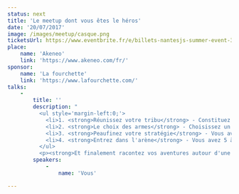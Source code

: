 ```yaml
---
status: next
title: 'Le meetup dont vous êtes le héros'
date: '20/07/2017'
image: /images/meetup/casque.png
ticketsUrl: https://www.eventbrite.fr/e/billets-nantesjs-summer-event-35686378920
place:
    name: 'Akeneo'
    link: 'https://www.akeneo.com/fr/'
sponsor:
    name: 'La fourchette'
    link: 'https://www.lafourchette.com/'
talks:
    -
        title: ''
        description: "
          <ul style='margin-left:0;'>
            <li>1. <strong>Réunissez votre tribu</strong> - Constituez votre équipe sur place ou amenez des amis.</li>
            <li>2. <strong>Le choix des armes</strong> - Choisissez un des sujets proposés (vous pouvez aussi amener le vôtre).</li>
            <li>3. <strong>Peaufinez votre stratégie</strong> - Vous avez 1h30 pour mettre sur pied quelques slides.</li>
            <li>4. <strong>Entrez dans l'arène</strong> - Vous avez 5 à 10 minutes pour présenter votre oeuvre aux autres groupes.</li>
          </ul>
          <p><strong>Et finalement racontez vos aventures autour d'une bonne flambée et d'un godet</strong></p>"
        speakers:
            -
                name: 'Vous'

---
```


